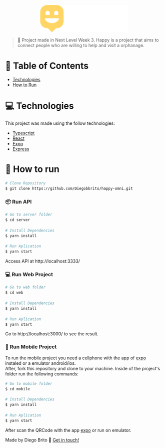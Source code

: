 <p align="center">
   <img src="./web/src/images/logo.png" alt="Happy" width="280"/>
</p>

> :rocket: Project made in Next Level Week 3. Happy is a project that aims to connect people who are willing to help and visit a orphanage.

# :pushpin: Table of Contents

* [Technologies](#computer-technologies)
* [How to Run](#construction_worker-how-to-run)

# :computer: Technologies
This project was made using the follow technologies:

* [Typescript](https://www.typescriptlang.org/)      
* [React](https://reactjs.org/)      
* [Expo](https://expo.io/)       
* [Express](https://expressjs.com/)      

# :construction_worker: How to run
```bash
# Clone Repository
$ git clone https://github.com/Diegobbrito/happy-omni.git
```
### 📦 Run API

```bash
# Go to server folder
$ cd server

# Install Dependencies
$ yarn install

# Run Aplication
$ yarn start
```
Access API at http://localhost:3333/

### 💻 Run Web Project

```bash
# Go to web folder
$ cd web

# Install Dependencies
$ yarn install

# Run Aplication
$ yarn start
```
Go to http://localhost:3000/ to see the result.

### 📱 Run Mobile Project
To run the mobile project you need a cellphone with the app of [expo](https://play.google.com/store/apps/details?id=host.exp.exponent) instaled or a emulator android/ios.
<br />
After, fork this repository and clone to your machine. Inside of the project's folder run the following commands:

```bash
# Go to mobile folder
$ cd mobile

# Install Dependencies
$ yarn install

# Run Aplication
$ yarn start
```
After scan the QRCode with the app [expo](https://play.google.com/store/apps/details?id=host.exp.exponent) or run on emulator.

Made by Diego Brito :wave: [Get in touch!](https://www.linkedin.com/in/diego-brito-3265b4188/)

